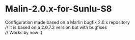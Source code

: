 # Malin-2.0.x-for-Sunlu-S8
Configuration made based on a Marlin bugfix 2.0.x repository  
// it is based on a 2.0.7.2 version but with bugfixes  
// Works by now :)
